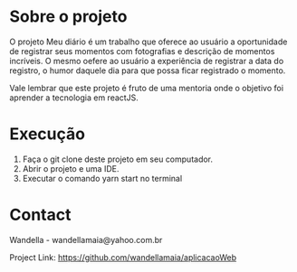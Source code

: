 <h1>Sobre o projeto</h1>
<p>O projeto Meu diário é um trabalho que oferece ao usuário a oportunidade de registrar seus momentos com fotografias e descrição de momentos incríveis. O mesmo oefere ao usuário a experiência de registrar a data do registro, o humor daquele dia para que possa ficar registrado o momento.
  
 Vale lembrar que este projeto é fruto de uma mentoria onde o objetivo foi aprender a tecnologia em reactJS.</p>

<h1>Execução</h1>
<ol>
  <li>Faça o git clone deste projeto em seu computador.</li>
  <li>Abrir o projeto e uma IDE.</li>
  <li>Executar o comando yarn start no terminal</li>
</ol>

<h1>Contact</h1>
<p>Wandella - wandellamaia@yahoo.com.br</p>

Project Link: https://github.com/wandellamaia/aplicacaoWeb
